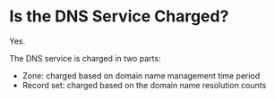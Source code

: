 # Is the DNS Service Charged?<a name="dns_faq_006"></a>

Yes.

The DNS service is charged in two parts:

-   Zone: charged based on domain name management time period
-   Record set: charged based on the domain name resolution counts

